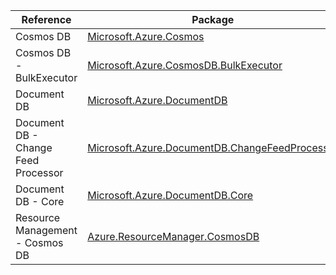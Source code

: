| Reference | Package | Source |
|---|---|---|
|Cosmos DB|[Microsoft.Azure.Cosmos](https://www.nuget.org/packages/Microsoft.Azure.Cosmos)|[Github](https://github.com/Azure/azure-sdk-for-net)|
|Cosmos DB - BulkExecutor|[Microsoft.Azure.CosmosDB.BulkExecutor](https://www.nuget.org/packages/Microsoft.Azure.CosmosDB.BulkExecutor)|[Github](https://github.com/Azure/azure-sdk-for-net)|
|Document DB|[Microsoft.Azure.DocumentDB](https://www.nuget.org/packages/Microsoft.Azure.DocumentDB)|[Github](https://github.com/Azure/azure-sdk-for-net)|
|Document DB - Change Feed Processor|[Microsoft.Azure.DocumentDB.ChangeFeedProcessor](https://www.nuget.org/packages/Microsoft.Azure.DocumentDB.ChangeFeedProcessor)|[Github](https://github.com/Azure/azure-sdk-for-net)|
|Document DB - Core|[Microsoft.Azure.DocumentDB.Core](https://www.nuget.org/packages/Microsoft.Azure.DocumentDB.Core)|[Github](https://github.com/Azure/azure-sdk-for-net)|
|Resource Management - Cosmos DB|[Azure.ResourceManager.CosmosDB](https://www.nuget.org/packages/Azure.ResourceManager.CosmosDB)|[Github](https://github.com/Azure/azure-sdk-for-net/blob/main/sdk/cosmosdb/Azure.ResourceManager.CosmosDB)|
